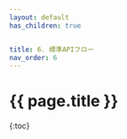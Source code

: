 ```yaml
---
layout: default
has_children: true


title: 6. 標準APIフロー
nav_order: 6
---
```


# {{ page.title }}

{:toc}